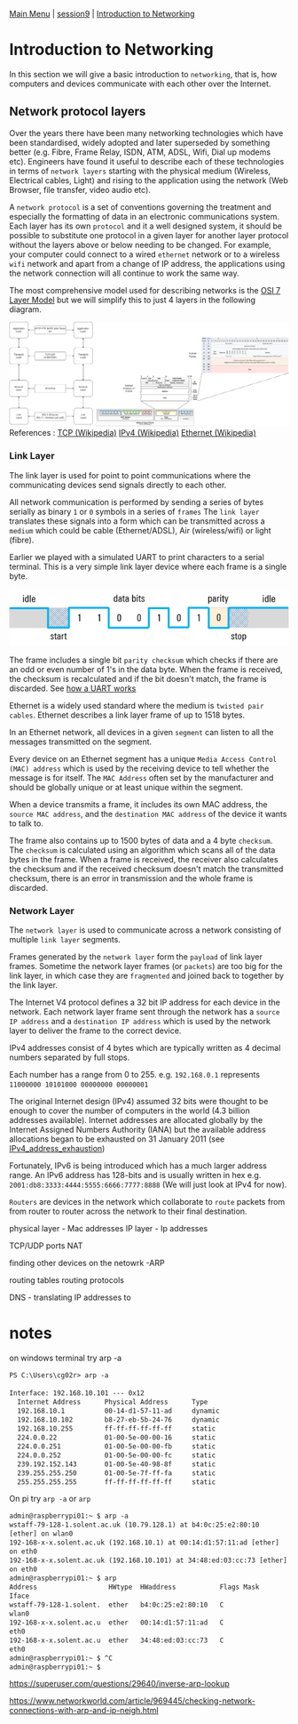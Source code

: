 [Main Menu](../../README.md) | [session9](../../session9/) | [Introduction to Networking](../docs/introduction-to-networking.md)

# Introduction to Networking

In this section we will give a basic introduction to `networking`, that is, how computers and devices communicate with each other over the Internet.

## Network protocol layers

Over the years there have been many networking technologies which have been standardised, widely adopted and later superseded by something better (e.g. Fibre, Frame Relay, ISDN, ATM, ADSL, Wifi, Dial up modems etc).
Engineers have found it useful to describe each of these technologies in terms of `network layers` starting with the  physical medium (Wireless, Electrical cables, Light) and rising to the application using the network (Web Browser, file transfer, video audio etc). 

A `network protocol` is a set of conventions governing the treatment and especially the formatting of data in an electronic communications system.
Each layer has its own `protocol` and it a well designed system, it should be possible to substitute one protocol in a given layer for another layer protocol without the layers above or below needing to be changed.
For example, your computer could connect to a wired `ethernet` network or to a wireless `wifi` network and apart from a change of IP address, the applications using the network connection will all continue to work the same way.

The most comprehensive model used for describing networks is the [OSI 7 Layer Model](https://en.wikipedia.org/wiki/OSI_model) but we will simplify this to just 4 layers in the following diagram.

![alt text](../docs/images/simplifiedNetworkLayers.drawio.png "simplifiedNetworkLayers.drawio.png")
References : 
[TCP (Wikipedia)](https://en.wikipedia.org/wiki/Transmission_Control_Protocol)
[IPv4 (Wikipedia)](https://en.wikipedia.org/wiki/IPv4)
[Ethernet (Wikipedia)](https://en.wikipedia.org/wiki/Ethernet_frame)

### Link Layer

The link layer is used for point to point communications where the communicating devices send signals directly to each other.

All network communication is performed by sending a series of bytes serially as binary `1` or `0` symbols in a series of `frames` 
The `link layer` translates these signals into a form which can be transmitted across a `medium` which could be cable (Ethernet/ADSL), Air (wireless/wifi) or light (fibre).

Earlier we played with a simulated UART to print characters to a serial terminal.
This is a very simple link layer device where each frame is a single byte. 

![alt text](../docs/images/05_Understanding-UART_02_w640_hX.png "05_Understanding-UART_02_w640_hX.png")

The frame includes a single bit `parity checksum` which checks if there are an odd or even number of 1's in the data byte.
When the frame is received, the checksum is recalculated and if the bit doesn't match, the frame is discarded.
See [how a UART works](https://www.rohde-schwarz.com/uk/products/test-and-measurement/essentials-test-equipment/digital-oscilloscopes/understanding-uart_254524.html)

Ethernet is a widely used standard where the medium is `twisted pair cables`.
Ethernet describes a link layer frame of up to 1518 bytes. 

In an Ethernet network, all devices in a given `segment` can listen to all the messages transmitted on the segment. 

Every device on an Ethernet segment has a unique `Media Access Control (MAC) address` which is used by the receiving device to tell whether the message is for itself.
The `MAC Address` often set by the manufacturer and should be globally unique or at least unique within the segment.

When a device transmits a frame, it includes its own MAC address, the `source MAC address`, and the `destination MAC address` of the device it wants to talk to.

The frame also contains up to 1500 bytes of data and a 4 byte `checksum`.
The `checksum` is calculated using an algorithm which scans all of the data bytes in the frame. 
When a frame is received, the receiver also calculates the checksum and if the received checksum doesn't match the transmitted checksum, there is an error in transmission and the whole frame is discarded.


### Network Layer

The `network layer` is used to communicate across a network consisting of multiple `link layer` segments.

Frames generated by the `network layer` form the `payload` of link layer frames. 
Sometime the network layer frames (or `packets`) are too big for the link layer, in which case they are `fragmented` and joined back to together by the link layer.

The Internet V4 protocol defines a 32 bit IP address for each device in the network. 
Each network layer frame sent through the network has a `source IP address` and a `destination IP address`  which is used by the network layer to deliver the frame to the correct device. 

IPv4 addresses consist of 4 bytes which are typically written as 4 decimal numbers separated by full stops. 

Each number has a range from 0 to 255. e.g. `192.168.0.1` represents `11000000 10101000 00000000 00000001`

The original Internet design (IPv4) assumed 32 bits were thought to be enough to cover the number of computers in the world (4.3 billion addresses available).
Internet addresses are allocated globally by the Internet Assigned Numbers Authority (IANA) but the available address allocations began to be exhausted on 31 January 2011 (see [IPv4_address_exhaustion](https://en.wikipedia.org/wiki/IPv4_address_exhaustion))

Fortunately, IPv6 is being introduced which has a much larger address range.
An IPv6 address has 128-bits and is usually written in hex e.g. `2001:db8:3333:4444:5555:6666:7777:8888`
(We will just look at IPv4 for now).

`Routers` are devices in the network which collaborate to `route` packets from from router to router across the network to their final destination.

physical layer - Mac addresses
IP layer - Ip addresses

TCP/UDP  ports
NAT

finding other devices on the netowrk -ARP

routing tables
routing protocols

DNS - translating IP addresses to

# notes

on windows terminal try arp -a

```
PS C:\Users\cg02r> arp -a

Interface: 192.168.10.101 --- 0x12
  Internet Address      Physical Address      Type
  192.168.10.1          00-14-d1-57-11-ad     dynamic
  192.168.10.102        b8-27-eb-5b-24-76     dynamic
  192.168.10.255        ff-ff-ff-ff-ff-ff     static
  224.0.0.22            01-00-5e-00-00-16     static
  224.0.0.251           01-00-5e-00-00-fb     static
  224.0.0.252           01-00-5e-00-00-fc     static
  239.192.152.143       01-00-5e-40-98-8f     static
  239.255.255.250       01-00-5e-7f-ff-fa     static
  255.255.255.255       ff-ff-ff-ff-ff-ff     static
```

On pi try `arp -a` or `arp`

```
admin@raspberrypi01:~ $ arp -a
wstaff-79-128-1.solent.ac.uk (10.79.128.1) at b4:0c:25:e2:80:10 [ether] on wlan0
192-168-x-x.solent.ac.uk (192.168.10.1) at 00:14:d1:57:11:ad [ether] on eth0
192-168-x-x.solent.ac.uk (192.168.10.101) at 34:48:ed:03:cc:73 [ether] on eth0
admin@raspberrypi01:~ $ arp
Address                  HWtype  HWaddress           Flags Mask            Iface
wstaff-79-128-1.solent.  ether   b4:0c:25:e2:80:10   C                     wlan0
192-168-x-x.solent.ac.u  ether   00:14:d1:57:11:ad   C                     eth0
192-168-x-x.solent.ac.u  ether   34:48:ed:03:cc:73   C                     eth0
admin@raspberrypi01:~ $ ^C
admin@raspberrypi01:~ $ 

```

https://superuser.com/questions/29640/inverse-arp-lookup

https://www.networkworld.com/article/969445/checking-network-connections-with-arp-and-ip-neigh.html
